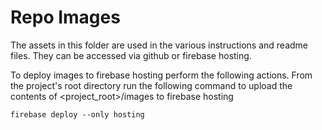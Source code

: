 # Repo Images
The assets in this folder are used in the various instructions and readme files. They can be accessed via github or firebase hosting. 

To deploy images to firebase hosting perform the following actions. From the project's root directory run the following command to upload the contents of <project_root>/images to firebase hosting

```
firebase deploy --only hosting
```